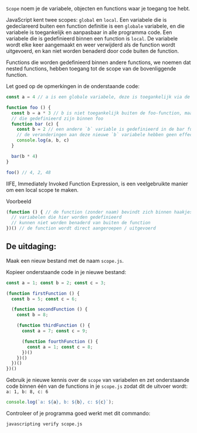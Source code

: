 `Scope` noem je de variabele, objecten en functions waar je toegang toe hebt.

JavaScript kent twee scopes: `global` en `local`. Een variabele die is gedeclareerd buiten een function definitie is een `globale` variabele, en die variabele is toegankelijk en aanpasbaar in alle programma code. Een variabele die is gedefinieerd binnen een function is `local`. De variabele wordt elke keer aangemaakt en weer verwijderd als de function wordt uitgevoerd, en kan niet worden benaderd door code buiten de function.

Functions die worden gedefinieerd binnen andere functions, we noemen dat nested functions, hebben toegang tot de scope van de bovenliggende function.

Let goed op de opmerkingen in de onderstaande code:

```js
const a = 4 // a is een globale variabele, deze is toegankelijk via de onderstaande functions:

function foo () {
  const b = a * 3 // b is niet toegankelijk buiten de foo-function, maar is toegankelijk via functions
  // die gedefinieerd zijn binnen foo
  function bar (c) {
    const b = 2 // een andere `b` variable is gedefinieerd in de bar function scope
    // de veranderingen aan deze nieuwe `b` variabele hebben geen effect op de andere `b` variabele
    console.log(a, b, c)
  }

  bar(b * 4)
}

foo() // 4, 2, 48
```


IIFE, Immediately Invoked Function Expression, is een veelgebruikte manier om een local scope te maken.

Voorbeeld
```js
(function () { // de function (zonder naam) bevindt zich binnen haakjes.
  // variabelen die hier worden gedefinieerd
  // kunnen niet worden benaderd van buiten de function
})() // de function wordt direct aangeroepen / uitgevoerd
```
## De uitdaging:

Maak een nieuw bestand met de naam `scope.js`.

Kopieer onderstaande code in je nieuwe bestand:
```js
const a = 1; const b = 2; const c = 3;

(function firstFunction () {
  const b = 5; const c = 6;

  (function secondFunction () {
    const b = 8;

    (function thirdFunction () {
      const a = 7; const c = 9;

      (function fourthFunction () {
        const a = 1; const c = 8;
      })()
    })()
  })()
})()
```

Gebruik je nieuwe kennis over de `scope` van variabelen en zet onderstaande code binnen één van de functions in je `scope.js` zodat dit de uitvoer wordt: `a: 1, b: 8, c: 6`
```js
console.log(`a: ${a}, b: ${b}, c: ${c}`);
```

Controleer of je programma goed werkt met dit commando:

```bash
javascripting verify scope.js
```
